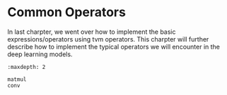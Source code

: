 # Common Operators

In last charpter, we went over how to implement the basic expressions/operators using tvm operators. This charpter will further describe how to implement the typical operators we will encounter in the deep learning models.

```toc
:maxdepth: 2

matmul
conv
```
